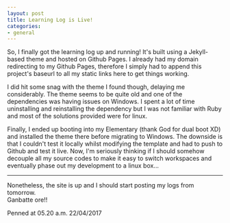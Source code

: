 ```yaml
---
layout: post
title: Learning Log is Live!
categories:
- general
---
```


So, I finally got the learning log up and running! It's built using a Jekyll-based theme and
hosted on Github Pages. I already had my domain redirecting to my Github Pages, therefore I
simply had to append this project's baseurl to all my static links here to get things working.

I did hit some snag with the theme I found though, delaying me considerably. The theme seems to be quite old 
and one of the dependencies was having issues on Windows. I spent a lot of time uninstalling and reinstalling 
the dependency but I was not familiar with Ruby and most of the solutions provided were for linux.

Finally, I ended up booting into my Elementary (thank God for dual boot XD) and installed the theme there before 
migrating to Windows. The downside is that I couldn't test it locally whilst modifying the template and had to push 
to Github and test it live. Now, I'm seriously thinking if I should somehow decouple all my source codes to make
it easy to switch workspaces and eventually phase out my development to a linux box...

---

Nonetheless, the site is up and I should start posting my logs from tomorrow.  
Ganbatte ore!!

Penned at 05.20 a.m. 22/04/2017